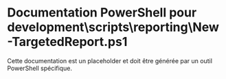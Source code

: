# Documentation PowerShell pour development\scripts\reporting\New-TargetedReport.ps1

Cette documentation est un placeholder et doit être générée par un outil PowerShell spécifique.
